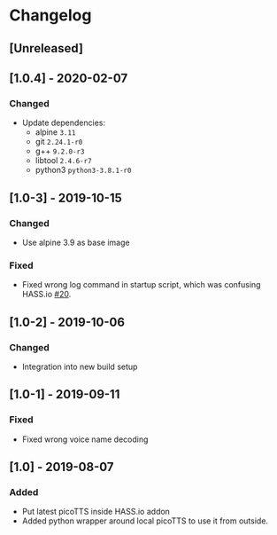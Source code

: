 # Changelog

## [Unreleased]


## [1.0.4] - 2020-02-07

### Changed
* Update dependencies:
  * alpine `3.11`
  * git `2.24.1-r0`
  * g++ `9.2.0-r3`
  * libtool `2.4.6-r7`
  * python3 `python3-3.8.1-r0`


## [1.0-3] - 2019-10-15

### Changed
* Use alpine 3.9 as base image

### Fixed
* Fixed wrong log command in startup script, which was confusing HASS.io [#20](https://github.com/Poeschl/Hassio-Addons/issues/20).


## [1.0-2] - 2019-10-06

### Changed
* Integration into new build setup


## [1.0-1] - 2019-09-11

### Fixed
* Fixed wrong voice name decoding


## [1.0] - 2019-08-07

### Added
* Put latest picoTTS inside HASS.io addon
* Added python wrapper around local picoTTS to use it from outside.

